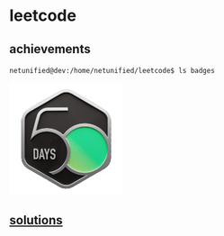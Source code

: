 # leetcode

## achievements

```console
netunified@dev:/home/netunified/leetcode$ ls badges

```
<img src="/assets/2024-50.gif" alt="leetcode-50-day" width="200" height="200"/>

## [solutions](../leetcode/solutions/solutions.md)
